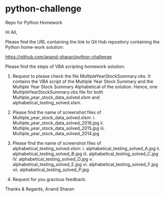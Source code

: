 # python-challenge
Repo for Python Homework

Hi All,

Please find the URL containing the link to Git Hub repository containing the Python home-work solution:

https://github.com/anand-sharan/python-challenge

Please find the steps of VBA scripting homework solution:

1. Request to please check the file MultipleYearStockSummary.vbs. It contains the VBA script of the Multiple Year Stock Summary and the Multiple Year Stock Summary Alphabetical of the solution. Hence, one MultipleYearStockSummary.vbs file for both Multiple_year_stock_data_solved.xlsm and alphabetical_testing_solved.xlsm.

2. Please find the name of screenshot files of Multiple_year_stock_data_solved.xlsm:
    i.   Multiple_year_stock_data_solved_2016.jpg
    ii.  Multiple_year_stock_data_solved_2015.jpg
    iii. Multiple_year_stock_data_solved_2014.jpg

3. Please find the name of screenshot files of alphabetical_testing_solved.xlsm:
    i.   alphabetical_testing_solved_A.jpg
    ii.  alphabetical_testing_solved_B.jpg
    iii. alphabetical_testing_solved_C.jpg
    iV.  alphabetical_testing_solved_D.jpg
    v.   alphabetical_testing_solved_E.jpg
    vi.  alphabetical_testing_solved_F.jpg
    vii. alphabetical_testing_solved_P.jpg

4. Request for you gracious feedback.

Thanks & Regards,
Anand Sharan